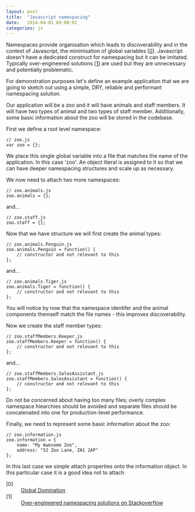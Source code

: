 ```yaml
---
layout: post
title:  "Javascript namespacing"
date:   2014-04-01 09:00:01
categories: js
---
```


Namespaces provide organisation which leads to discoverability and in the context of Javascript, the minimisation of global variables [[0](#ref0)]. Javascript doesn't have a dedicated construct for namespacing but it can be imitated. Typically over-engineered solutions [[1](#ref1)] are used but they are unnecessary and potentially problematic.

For demonstration purposes let's define an example application that we are going to sketch out using a simple, DRY, reliable and performant namespacing solution.

Our application will be a zoo and it will have animals and staff members. It will have two types of animal and two types of staff member. Additionally, some basic information about the zoo will be stored in the codebase.

First we define a root level namespace:

	// zoo.js
	var zoo = {};

We place this single global variable into a file that matches the name of the application. In this case 'zoo'. An object literal is assigned to it so that we can have deeper namespacing structures and scale up as necessary.

We now need to attach two more namespaces:

	// zoo.animals.js
	zoo.animals = {};

and...

	// zoo.staff.js
	zoo.staff = {};

Now that we have structure we will first create the animal types:

	// zoo.animals.Penguin.js
	zoo.animals.Penguin = function() {
		// constructor and not relevant to this
	};

and...

	// zoo.animals.Tiger.js
	zoo.animals.Tiger = function() {
		// constructor and not relevant to this
	};

You will notice by now that the namespace identifer and the animal components themself match the file names - this improves discoverability.

Now we create the staff member types:

	// zoo.staffMembers.Keeper.js
	zoo.staffMembers.Keeper = function() {
		// constructor and not relevant to this
	};

and...

	// zoo.staffMembers.SalesAssistant.js
	zoo.staffMembers.SalesAssistant = function() {
		// constructor and not relevant to this
	};

Do not be concerned about having too many files; overly complex namespace hiearchies should be avoided and separate files should be concatenated into one for production-level performance.

Finally, we need to represent some basic information about the zoo:

	// zoo.information.js
	zoo.information = {
		name: "My Awesome Zoo",
		address: "52 Zoo Lane, ZA1 2AP"
	};

In this last case we simple attach properties onto the information object. In this particular case it is a good idea not to attach

<dl>
	<dt><a name="ref0"></a>[0]</dt>
	<dd><a href="http://www.yuiblog.com/blog/2006/06/01/global-domination/">Global Domination</a></dd>
	<dt><a name="ref1"></a>[1]</dt>
	<dd><a href="http://stackoverflow.com/questions/3410984/javascript-namespace">Over-engineered namespacing solutions on Stackoverflow</a></dd>
</dl>
